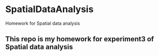 # SpatialDataAnalysis
Homework for Spatial data analysis

## This repo is my homework for experiment3 of Spatial data analysis
